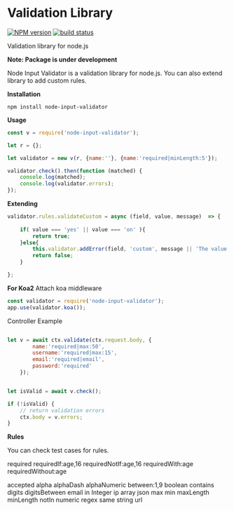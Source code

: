 Validation Library
==================
[![NPM version][npm-image]][npm-url]
[![build status][travis-image]][travis-url]

[travis-image]: https://api.travis-ci.org/artisangang/node-input-validator.svg?branch=master
[travis-url]: https://travis-ci.org/artisangang/node-input-validator

[npm-image]: https://img.shields.io/npm/v/node-input-validator.svg?style=flat-square
[npm-url]: https://npmjs.org/package/node-input-validator


Validation library for node.js

**Note: Package is under development**


Node Input Validator is a validation library for node.js. You can also extend library to add custom rules.

**Installation**

```npm install node-input-validator```

**Usage**
```javascript
const v = require('node-input-validator');

let r = {};

let validator = new v(r, {name:''}, {name:'required|minLength:5'});

validator.check().then(function (matched) {
	console.log(matched);
	console.log(validator.errors);
});
```

**Extending**

```javascript
validator.rules.validateCustom = async (field, value, message)  => {
	    	
    if( value === 'yes' || value === 'on' ){
        return true;
    }else{
        this.validator.addError(field, 'custom', message || 'The value of the field needs to be  yes or no');
        return false;
    }

};
```

**For Koa2**
Attach koa middleware
```javascript
const validator = require('node-input-validator');
app.use(validator.koa());
```
Controller Example
```javascript

let v = await ctx.validate(ctx.request.body, {
		name:'required|max:50', 
		username:'required|max:15',
		email:'required|email',
		password:'required'
	});


let isValid = await v.check();

if (!isValid) {
	// return validation errors
	ctx.body = v.errors;
}

```

**Rules**

You can check test cases for rules.

required
requiredIf:age,16
requiredNotIf:age,16
requiredWith:age
requiredWithout:age

accepted
alpha
alphaDash
alphaNumeric
between:1,9
boolean
contains
digits
digitsBetween
email
in
Integer
ip
array
json
max
min
maxLength
minLength
notIn
numeric
regex
same
string
url
